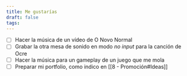 ```yaml
---
title: Me gustarías
draft: false
tags:
---
```

- [ ] Hacer la música de un vídeo de O Novo Normal
- [ ] Grabar la otra mesa de sonido en modo *no input* para la canción de Ocre
- [ ] Hacer la música para un gameplay de un juego que me mola
- [ ] Preparar mi portfolio, como indico en [[8 - Promoción#Ideas]]